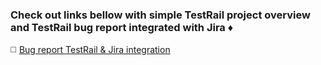 ### Check out links bellow with simple TestRail project overview and TestRail bug report integrated with Jira ♦️

◻️ [Bug report TestRail & Jira integration](https://streamable.com/7ou22f) 
